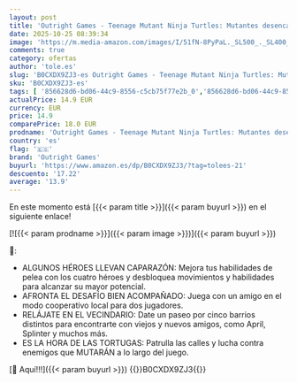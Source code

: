```yaml
---
layout: post
title: 'Outright Games - Teenage Mutant Ninja Turtles: Mutantes desencadenados - PS5'
date: 2025-10-25 08:39:34
image: 'https://m.media-amazon.com/images/I/51fN-8PyPaL._SL500_._SL400_.jpg'
comments: true
category: ofertas
author: 'tole.es'
slug: 'B0CXDX9ZJ3-es Outright Games - Teenage Mutant Ninja Turtles: Mutantes...'
sku: 'B0CXDX9ZJ3-es'
tags: [ '856628d6-bd06-44c9-8556-c5cb75f77e2b_0','856628d6-bd06-44c9-8556-c5cb75f77e2b_2201','856628d6-bd06-44c9-8556-c5cb75f77e2b_3601','856628d6-bd06-44c9-8556-c5cb75f77e2b_401','Arborist Merchandising Root','Hardware y juegos para PlayStation 5','Juegos para PlayStation 5','Preventa de Videojuegos','Self Service','Special Features Stores','Tienda de consolas y videojuegos infantiles','Videojuegos','Videojuegos más esperados','outright games','ps5','🇪🇸', ]
actualPrice: 14.9 EUR
currency: EUR
price: 14.9
comparePrice: 18.0 EUR
prodname: 'Outright Games - Teenage Mutant Ninja Turtles: Mutantes desencadenados - PS5'
country: 'es'
flag: '🇪🇸'
brand: 'Outright Games'
buyurl: 'https://www.amazon.es/dp/B0CXDX9ZJ3/?tag=tolees-21'
descuento: '17.22'
average: '13.9'
---
```


En este momento está [{{< param title >}}]({{< param buyurl >}}) en el siguiente enlace!

[![{{< param prodname >}}]({{< param image >}})]({{< param buyurl >}})

🔎:

- ALGUNOS HÉROES LLEVAN CAPARAZÓN: Mejora tus habilidades de pelea con los cuatro héroes y desbloquea movimientos y habilidades para alcanzar su mayor potencial.
- AFRONTA EL DESAFÍO BIEN ACOMPAÑADO: Juega con un amigo en el modo cooperativo local para dos jugadores.
- RELÁJATE EN EL VECINDARIO: Date un paseo por cinco barrios distintos para encontrarte con viejos y nuevos amigos, como April, Splinter y muchos más.
- ES LA HORA DE LAS TORTUGAS: Patrulla las calles y lucha contra enemigos que MUTARÁN a lo largo del juego.

[🛒 Aquí!!!]({{< param buyurl >}})
{{<world>}}B0CXDX9ZJ3{{</world>}}
